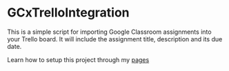 # GCxTrelloIntegration
This is a simple script for importing Google Classroom assignments into your Trello board. It will include the assignment title, description and its due date. 

Learn how to setup this project through my [pages](https://danielthetam.github.io/posts/gc-x-trello-integration/)
